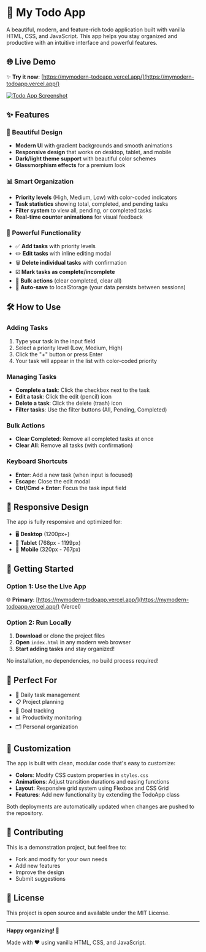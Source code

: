 # 🎯 My Todo App

A beautiful, modern, and feature-rich todo application built with vanilla HTML, CSS, and JavaScript. This app helps you stay organized and productive with an intuitive interface and powerful features.

## 🌐 Live Demo

✨ **Try it now**: [https://mymodern-todoapp.vercel.app/](https://mymodern-todoapp.vercel.app/)

[![Todo App Screenshot](https://img.shields.io/badge/Live%20Demo-Vercel-black?style=for-the-badge&logo=vercel)](https://mymodern-todoapp.vercel.app/)

## ✨ Features

### 🎨 Beautiful Design
- **Modern UI** with gradient backgrounds and smooth animations
- **Responsive design** that works on desktop, tablet, and mobile
- **Dark/light theme support** with beautiful color schemes
- **Glassmorphism effects** for a premium look

### 📊 Smart Organization
- **Priority levels** (High, Medium, Low) with color-coded indicators
- **Task statistics** showing total, completed, and pending tasks
- **Filter system** to view all, pending, or completed tasks
- **Real-time counter animations** for visual feedback

### 🚀 Powerful Functionality
- ✅ **Add tasks** with priority levels
- ✏️ **Edit tasks** with inline editing modal
- 🗑️ **Delete individual tasks** with confirmation
- ☑️ **Mark tasks as complete/incomplete**
- 🧹 **Bulk actions** (clear completed, clear all)
- 💾 **Auto-save** to localStorage (your data persists between sessions)

## 🛠️ How to Use

### Adding Tasks
1. Type your task in the input field
2. Select a priority level (Low, Medium, High)
3. Click the "+" button or press Enter
4. Your task will appear in the list with color-coded priority

### Managing Tasks
- **Complete a task**: Click the checkbox next to the task
- **Edit a task**: Click the edit (pencil) icon
- **Delete a task**: Click the delete (trash) icon
- **Filter tasks**: Use the filter buttons (All, Pending, Completed)

### Bulk Actions
- **Clear Completed**: Remove all completed tasks at once
- **Clear All**: Remove all tasks (with confirmation)

### Keyboard Shortcuts
- **Enter**: Add a new task (when input is focused)
- **Escape**: Close the edit modal
- **Ctrl/Cmd + Enter**: Focus the task input field

## 📱 Responsive Design

The app is fully responsive and optimized for:
- 🖥️ **Desktop** (1200px+)
- 📱 **Tablet** (768px - 1199px)
- 📲 **Mobile** (320px - 767px)
## 🚀 Getting Started

### Option 1: Use the Live App
🌐 **Primary**: [https://mymodern-todoapp.vercel.app/](https://mymodern-todoapp.vercel.app/) (Vercel)  

### Option 2: Run Locally
1. **Download** or clone the project files
2. **Open** `index.html` in any modern web browser
3. **Start adding tasks** and stay organized!

No installation, no dependencies, no build process required!
## 🎯 Perfect For

- 📝 Daily task management
- 📋 Project planning
- 🎯 Goal tracking
- 📊 Productivity monitoring
- 🗂️ Personal organization

## 🔧 Customization

The app is built with clean, modular code that's easy to customize:

- **Colors**: Modify CSS custom properties in `styles.css`
- **Animations**: Adjust transition durations and easing functions
- **Layout**: Responsive grid system using Flexbox and CSS Grid
- **Features**: Add new functionality by extending the TodoApp class

Both deployments are automatically updated when changes are pushed to the repository.

## 🤝 Contributing

This is a demonstration project, but feel free to:
- Fork and modify for your own needs
- Add new features
- Improve the design
- Submit suggestions

## 📄 License

This project is open source and available under the MIT License.

---

**Happy organizing! 🎉**

Made with ❤️ using vanilla HTML, CSS, and JavaScript.
